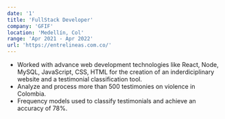 ```yaml
---
date: '1'
title: 'FullStack Developer'
company: 'GFIF'
location: 'Medellín, Col'
range: 'Apr 2021 - Apr 2022'
url: 'https://entrelineas.com.co/'
---
```


- Worked with advance web development technologies like React, Node, MySQL, JavaScript, CSS, HTML for the creation of an inderdiciplinary website and a testimonial classification tool.
- Analyze and process more than 500 testimonies on violence in Colombia.
- Frequency models used to classify testimonials and achieve an accuracy of 78%.
